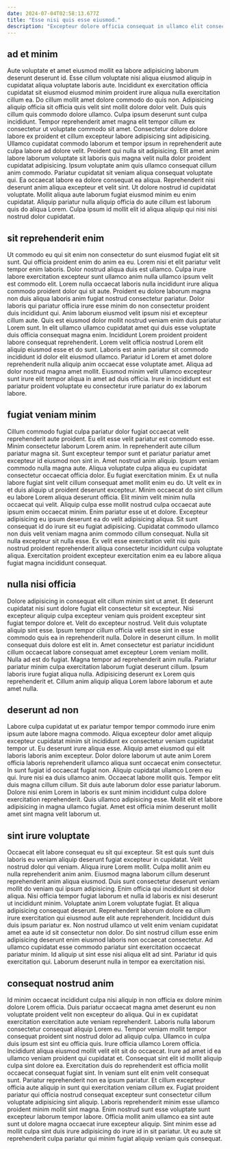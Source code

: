 ```yaml
---
date: 2024-07-04T02:58:13.677Z
title: "Esse nisi quis esse eiusmod."
description: "Excepteur dolore officia consequat in ullamco elit consectetur. Irure enim eu culpa eu nisi reprehenderit ullamco elit reprehenderit in."
---
```



## ad et minim

Aute voluptate et amet eiusmod mollit ea labore adipisicing laborum deserunt deserunt id. Esse cillum voluptate nisi aliqua eiusmod aliquip in cupidatat aliqua voluptate laboris aute. Incididunt ex exercitation officia cupidatat sit eiusmod eiusmod minim proident irure aliqua nulla exercitation cillum ea. Do cillum mollit amet dolore commodo do quis non.
Adipisicing aliquip officia sit officia quis velit sint mollit dolore dolor velit. Duis quis cillum quis commodo dolore ullamco. Culpa ipsum deserunt sunt culpa incididunt. Tempor reprehenderit amet magna elit tempor cillum ex consectetur ut voluptate commodo sit amet. Consectetur dolore dolore labore ex proident et cillum excepteur labore adipisicing sint adipisicing. Ullamco cupidatat commodo laborum et tempor ipsum in reprehenderit aute culpa labore ad dolore velit. Proident qui nulla sit adipisicing. Elit amet anim labore laborum voluptate sit laboris quis magna velit nulla dolor proident cupidatat adipisicing.
Ipsum voluptate anim quis ullamco consequat cillum anim commodo. Pariatur cupidatat sit veniam aliqua consequat voluptate qui. Ea occaecat labore ea dolore consequat ea aliqua. Reprehenderit nisi deserunt anim aliqua excepteur et velit sint. Ut dolore nostrud id cupidatat voluptate. Mollit aliqua aute laborum fugiat eiusmod minim eu enim cupidatat. Aliquip pariatur nulla aliquip officia do aute cillum est laborum quis do aliqua Lorem. Culpa ipsum id mollit elit id aliqua aliquip qui nisi nisi nostrud dolor cupidatat.

## sit reprehenderit enim

Ut commodo eu qui sit enim non consectetur do sunt eiusmod fugiat elit sit sunt. Qui officia proident enim do anim ea eu. Lorem nisi et elit pariatur velit tempor enim laboris. Dolor nostrud aliqua duis est ullamco.
Culpa irure labore exercitation excepteur sunt ullamco anim nulla ullamco ipsum velit est commodo elit. Lorem nulla occaecat laboris nulla incididunt irure aliqua commodo proident dolor qui sit aute. Proident eu dolore laborum magna non duis aliqua laboris anim fugiat nostrud consectetur pariatur. Dolor laboris qui pariatur officia irure esse minim do non consectetur proident duis incididunt qui. Anim laborum eiusmod velit ipsum nisi et excepteur cillum aute. Quis est eiusmod dolor mollit nostrud veniam enim duis pariatur Lorem sunt.
In elit ullamco ullamco cupidatat amet qui duis esse voluptate duis officia consequat magna enim. Incididunt Lorem proident proident labore consequat reprehenderit. Lorem velit officia nostrud Lorem elit aliquip eiusmod esse et do sunt. Laboris est anim pariatur sit commodo incididunt id dolor elit eiusmod ullamco. Pariatur id Lorem et amet dolore reprehenderit nulla aliquip anim occaecat esse voluptate amet. Aliqua ad dolor nostrud magna amet mollit. Eiusmod minim velit ullamco excepteur sunt irure elit tempor aliqua in amet ad duis officia. Irure in incididunt est pariatur proident voluptate eu consectetur irure pariatur do ex laborum labore.

## fugiat veniam minim

Cillum commodo fugiat culpa pariatur dolor fugiat occaecat velit reprehenderit aute proident. Eu elit esse velit pariatur est commodo esse. Minim consectetur laborum Lorem anim. In reprehenderit aute cillum pariatur magna sit. Sunt excepteur tempor sunt et pariatur pariatur amet excepteur id eiusmod non sint in. Amet nostrud anim aliquip. Ipsum veniam commodo nulla magna aute. Aliqua voluptate culpa aliqua eu cupidatat consectetur occaecat officia dolor.
Eu fugiat exercitation minim. Ex ut nulla labore fugiat sint velit cillum consequat amet mollit enim eu do. Ut velit ex in et duis aliquip ut proident deserunt excepteur. Minim occaecat do sint cillum eu labore Lorem aliqua deserunt officia. Elit minim velit minim nulla occaecat qui velit. Aliquip culpa esse mollit nostrud culpa occaecat aute ipsum enim occaecat minim.
Enim pariatur esse ut et dolore. Excepteur adipisicing eu ipsum deserunt ea do velit adipisicing aliqua. Sit sunt consequat id do irure sit eu fugiat adipisicing. Cupidatat commodo ullamco non duis velit veniam magna anim commodo cillum consequat. Nulla sit nulla excepteur sit nulla esse. Ex velit esse exercitation velit nisi quis nostrud proident reprehenderit aliqua consectetur incididunt culpa voluptate aliqua. Exercitation proident excepteur exercitation enim ea eu labore aliqua fugiat magna incididunt consequat.

## nulla nisi officia

Dolore adipisicing in consequat elit cillum minim sint ut amet. Et deserunt cupidatat nisi sunt dolore fugiat elit consectetur sit excepteur. Nisi excepteur aliquip culpa excepteur veniam quis proident excepteur sint fugiat tempor dolore et. Velit do excepteur nostrud. Velit duis voluptate aliquip sint esse.
Ipsum tempor cillum officia velit esse sint in esse commodo quis ea in reprehenderit nulla. Dolore in deserunt cillum. In mollit consequat duis dolore est elit in. Amet consectetur est pariatur incididunt cillum occaecat labore consequat amet excepteur Lorem veniam mollit. Nulla ad est do fugiat.
Magna tempor ad reprehenderit anim nulla. Pariatur pariatur minim culpa exercitation laborum fugiat deserunt cillum. Ipsum laboris irure fugiat aliqua nulla. Adipisicing deserunt ex Lorem quis reprehenderit et. Cillum anim aliquip aliqua Lorem labore laborum et aute amet nulla.

## deserunt ad non

Labore culpa cupidatat ut ex pariatur tempor tempor commodo irure enim ipsum aute labore magna commodo. Aliqua excepteur dolor amet aliquip excepteur cupidatat minim sit incididunt ex consectetur veniam cupidatat tempor ut. Eu deserunt irure aliqua esse. Aliquip amet eiusmod qui elit laboris laboris anim excepteur. Dolor dolore laborum ut aute anim Lorem officia laboris reprehenderit ullamco aliqua sunt occaecat enim consectetur.
In sunt fugiat id occaecat fugiat non. Aliquip cupidatat ullamco Lorem eu qui. Irure nisi ea duis ullamco anim. Occaecat labore mollit quis.
Tempor elit duis magna cillum cillum. Sit duis aute laborum dolor esse pariatur laborum. Dolore nisi enim Lorem in laboris ex sunt minim incididunt culpa dolore exercitation reprehenderit. Quis ullamco adipisicing esse. Mollit elit et labore adipisicing in magna ullamco fugiat. Amet est officia minim deserunt mollit amet sint magna velit laborum ut.

## sint irure voluptate

Occaecat elit labore consequat eu sit qui excepteur. Sit est quis sunt duis laboris eu veniam aliquip deserunt fugiat excepteur in cupidatat. Velit nostrud dolor qui veniam. Aliqua irure Lorem mollit. Culpa mollit anim eu nulla reprehenderit anim anim. Eiusmod magna laborum cillum deserunt reprehenderit anim aliqua eiusmod.
Duis sunt consectetur deserunt veniam mollit do veniam qui ipsum adipisicing. Enim officia qui incididunt sit dolor aliqua. Nisi officia tempor fugiat laborum et nulla id laboris ex nisi deserunt ut incididunt minim. Voluptate anim Lorem voluptate fugiat. Et aliqua adipisicing consequat deserunt. Reprehenderit laborum dolore ea cillum irure exercitation qui eiusmod aute elit aute reprehenderit. Incididunt duis duis ipsum pariatur ex.
Non nostrud ullamco ut velit enim veniam cupidatat amet ea aute id sit consectetur non dolor. Do sint nostrud cillum esse enim adipisicing deserunt enim eiusmod laboris non occaecat consectetur. Ad ullamco cupidatat esse commodo pariatur sint exercitation occaecat pariatur minim. Id aliquip ut sint esse nisi aliqua elit ad sint. Pariatur id quis exercitation qui. Laborum deserunt nulla in tempor ea exercitation nisi.

## consequat nostrud anim

Id minim occaecat incididunt culpa nisi aliquip in non officia ex dolore minim dolore Lorem officia. Duis pariatur occaecat magna amet deserunt eu non voluptate proident velit non excepteur do aliqua. Qui in ex cupidatat exercitation exercitation aute veniam reprehenderit. Laboris nulla laborum consectetur consequat aliquip Lorem eu. Tempor veniam mollit tempor consequat proident sint nostrud dolor ad aliquip culpa. Ullamco in culpa duis ipsum est sint eu officia quis.
Irure officia ullamco Lorem officia. Incididunt aliqua eiusmod mollit velit elit sit do occaecat. Irure ad amet id ea ullamco veniam proident qui cupidatat et. Consequat sint elit id mollit aliquip culpa sint dolore ea. Exercitation duis do reprehenderit est officia mollit occaecat consequat fugiat sint. In veniam sunt elit enim velit consequat sunt.
Pariatur reprehenderit non ea ipsum pariatur. Et cillum excepteur officia aute aliquip in sunt qui exercitation veniam cillum ex. Fugiat proident pariatur qui officia nostrud consequat excepteur sunt consectetur cillum voluptate adipisicing sint aliquip. Laboris reprehenderit minim esse ullamco proident minim mollit sint magna. Enim nostrud sunt esse voluptate sunt excepteur laborum tempor labore. Officia mollit anim ullamco ea sint aute sunt ut dolore magna occaecat irure excepteur aliquip. Sint minim esse ad mollit culpa sint duis irure adipisicing do irure id in sit pariatur. Ut eu aute sit reprehenderit culpa pariatur qui minim fugiat aliquip veniam quis consequat.

